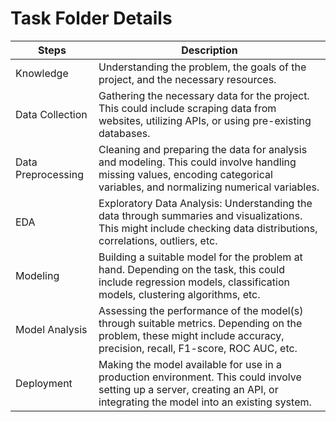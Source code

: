 # Task Folder Details

| Steps         | Description                                                                                                                                                             |
|---------------|-------------------------------------------------------------------------------------------------------------------------------------------------------------------------|
| Knowledge     | Understanding the problem, the goals of the project, and the necessary resources.                                                                                       |
| Data Collection| Gathering the necessary data for the project. This could include scraping data from websites, utilizing APIs, or using pre-existing databases.                              |
| Data Preprocessing| Cleaning and preparing the data for analysis and modeling. This could involve handling missing values, encoding categorical variables, and normalizing numerical variables.|
| EDA           | Exploratory Data Analysis: Understanding the data through summaries and visualizations. This might include checking data distributions, correlations, outliers, etc.        |
| Modeling      | Building a suitable model for the problem at hand. Depending on the task, this could include regression models, classification models, clustering algorithms, etc.          |
| Model Analysis| Assessing the performance of the model(s) through suitable metrics. Depending on the problem, these might include accuracy, precision, recall, F1-score, ROC AUC, etc.    |
| Deployment    | Making the model available for use in a production environment. This could involve setting up a server, creating an API, or integrating the model into an existing system.  |

